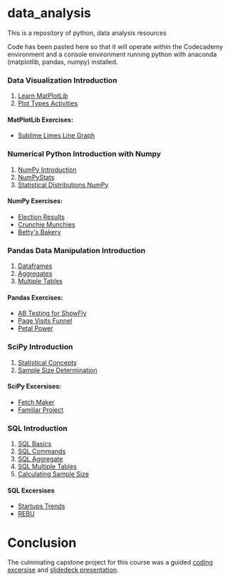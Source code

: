 # data_analysis
This is a repository of python, data analysis resources

Code has been pasted here so that it will operate within the Codecademy environment and a console environment running python with anaconda (matplotlib, pandas, numpy) installed.
### Data Visualization Introduction
1. [Learn MatPlotLib](https://github.com/cschellenberger/data_analysis/blob/master/learn_matplotlib)
2. [Plot Types Activities](https://github.com/cschellenberger/data_analysis/blob/master/plot-types-activities)
#### MatPlotLib Exercises:
- [Sublime Limes Line Graph](https://github.com/cschellenberger/data_analysis/blob/master/sublime_limes_line_graph)
### Numerical Python Introduction with Numpy
1. [NumPy Introduction](https://github.com/cschellenberger/data_analysis/blob/master/NumpyIntro)
2. [NumPyStats](https://github.com/cschellenberger/data_analysis/blob/master/NumpyStats)
3. [Statistical Distributions NumPy](https://github.com/cschellenberger/data_analysis/blob/master/StatDistNumpy)
#### NumPy Exercises:
- [Election Results](https://github.com/cschellenberger/data_analysis/blob/master/ElectionResults)
- [Crunchie Munchies](https://github.com/cschellenberger/data_analysis/blob/master/CrunchieMunchies)
- [Betty's Bakery](https://github.com/cschellenberger/data_analysis/blob/master/BettysBakery)
### Pandas Data Manipulation Introduction
1. [Dataframes](https://github.com/cschellenberger/data_analysis/blob/master/Pandas_DataFrames)
2. [Aggregates](https://github.com/cschellenberger/data_analysis/blob/master/Pandas_Aggregates)
3. [Multiple Tables](https://github.com/cschellenberger/data_analysis/blob/master/MultipleTables)
#### Pandas Exercises:
- [AB Testing for ShowFly](https://github.com/cschellenberger/data_analysis/blob/master/ABTestingForShoeFly)
- [Page Visits Funnel](https://github.com/cschellenberger/data_analysis/blob/master/PageVisitsFunnel)
- [Petal Power](https://github.com/cschellenberger/data_analysis/blob/master/Petal_Power)
### SciPy Introduction
1. [Statistical Concepts](https://github.com/cschellenberger/data_analysis/blob/master/StatisticalConcepts)
2. [Sample Size Determination](https://github.com/cschellenberger/data_analysis/blob/master/SampSizeDeterm)
#### SciPy Excersises:
- [Fetch Maker](https://github.com/cschellenberger/data_analysis/blob/master/FetchMaker)
- [Familiar Project](https://github.com/cschellenberger/data_analysis/blob/master/FamiliarProject)
### SQL Introduction
1. [SQL Basics](https://github.com/cschellenberger/data_analysis/blob/master/SQLbasics)
2. [SQL Commands](https://github.com/cschellenberger/data_analysis/blob/master/SQLcommands)
3. [SQL Aggregate](https://github.com/cschellenberger/data_analysis/blob/master/SQLaggregate)
4. [SQL Multiple Tables](https://github.com/cschellenberger/data_analysis/blob/master/MultipleTables-SQL)
5. [Calculating Sample Size](https://github.com/cschellenberger/data_analysis/blob/master/CalculateSampleSize)
#### SQL Excersises
- [Startups Trends](https://github.com/cschellenberger/data_analysis/blob/master/StartupsTrends)
- [REBU](https://github.com/cschellenberger/data_analysis/blob/master/REBU)

# Conclusion
The culminating capstone project for this course was a guided [coding excersise](https://github.com/cschellenberger/BiodiversityCapstone) and [slidedeck presentation](https://drive.google.com/open?id=1wrEbCuvoPF1XaqRpHQOBrc-UmCeZAYlninkS28xnpxE).
